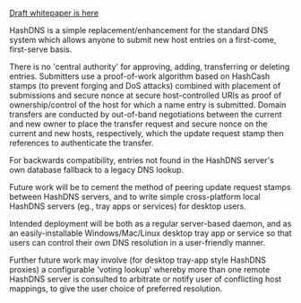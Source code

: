 [Draft whitepaper is here](https://docs.google.com/document/d/1oqblaGp9oN11HB1iYz8kSbgmX3DmWsvQgVBopIE9gQs/pub)

HashDNS is a simple replacement/enhancement for the standard DNS system which allows anyone to submit new host entries on a first-come, first-serve basis.

There is no 'central authority' for approving, adding, transferring or deleting entries. Submitters use a proof-of-work algorithm based on HashCash stamps (to prevent forging and DoS attacks) combined with placement of submissions and secure nonce at secure host-controlled URIs as proof of ownership/control of the host for which a name entry is submitted. Domain transfers are conducted by out-of-band negotiations between the current and new owner to place the transfer request and secure nonce on the current and new hosts, respectively, which the update request stamp then references to authenticate the transfer.

For backwards compatibility, entries not found in the HashDNS server's own database fallback to a legacy DNS lookup.

Future work will be to cement the method of peering update request stamps between HashDNS servers, and to write simple cross-platform local HashDNS servers (eg., tray apps or services) for desktop users.

Intended deployment will be both as a regular server-based daemon, and as an easily-installable Windows/Mac/Linux desktop tray app or service so that users can control their own DNS resolution in a user-friendly manner.

Further future work may involve (for desktop tray-app style HashDNS proxies) a configurable 'voting lookup' whereby more than one remote HashDNS server is consulted to arbitrate or notify user of conflicting host mappings, to give the user choice of preferred resolution.